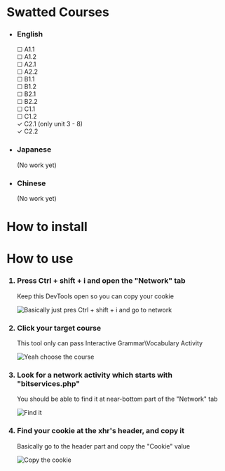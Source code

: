 <h1>Swatted Courses</h1>
<ul>
  <h3><li>English</li></h3>
    &#x2610; A1.1 </br>
    &#x2610; A1.2 </br>
    &#x2610; A2.1 </br>
    &#x2610; A2.2 </br>
    &#x2610; B1.1 </br>
    &#x2610; B1.2 </br>
    &#x2610; B2.1 </br>
    &#x2610; B2.2 </br>
    &#x2610; C1.1 </br>
    &#x2610; C1.2 </br>
    &check; C2.1 (only unit 3 - 8) </br>
    &check; C2.2  </br>
  <h3><li>Japanese</li></h3>
  <p>(No work yet)</p>
  <h3><li>Chinese</li></h3>
  <p>(No work yet)</p>
</ul>

<h1>How to install</h1>

<h1>How to use</h1>
<ol>
  
  <h3><li>Press Ctrl + shift + i and open the "Network" tab</li></h3>
  <p>Keep this DevTools open so you can copy your cookie</p>
  
  ![Basically just pres Ctrl + shift + i and go to network](https://github.com/user-attachments/assets/9b5f1135-1383-42c8-8866-f5d4226d4515)
  
  <h3><li>Click your target course</li></h3>
  <p>This tool only can pass Interactive Grammar\Vocabulary Activity</p>
  
  ![Yeah choose the course](https://github.com/user-attachments/assets/85e014a7-c2c9-442f-80c7-68094e5a318a)
  
  <h3><li>Look for a network activity which starts with "bitservices.php"</li></h3>
  <p>You should be able to find it at near-bottom part of the "Network" tab</p>
  
  ![Find it](https://github.com/user-attachments/assets/204517ba-63f8-4bc7-93a8-635c961d6fe0)
  
  <h3><li>Find your cookie at the xhr's header, and copy it</li></h3>
  <p>Basically go to the header part and copy the "Cookie" value</p>
  
  ![Copy the cookie](https://github.com/user-attachments/assets/796b15a0-897d-45b9-8364-05024b998438)
  
</ol>
